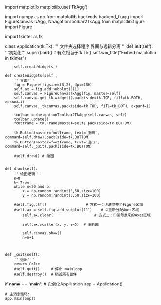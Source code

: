import matplotlib
matplotlib.use('TkAgg')

import numpy as np
from matplotlib.backends.backend_tkagg import FigureCanvasTkAgg, NavigationToolbar2TkAgg
from matplotlib.figure import Figure

import tkinter as tk

class Application(tk.Tk):
    '''
    文件夹选择程序
        界面与逻辑分离
    '''
    def __init__(self):
        '''初始化'''
        super().__init__() # 有点相当于tk.Tk()
        self.wm_title("Embed matplotlib in tkinter")
        
        self.createWidgets()

    def createWidgets(self):
        '''界面'''
        fig = Figure(figsize=(3,2), dpi=150)
        self.ax = fig.add_subplot(111)
        self.canvas = FigureCanvasTkAgg(fig, master=self)
        self.canvas.get_tk_widget().pack(side=tk.TOP, fill=tk.BOTH, expand=1)
        self.canvas._tkcanvas.pack(side=tk.TOP, fill=tk.BOTH, expand=1)

        toolbar = NavigationToolbar2TkAgg(self.canvas, self)
        toolbar.update()
        footframe = tk.Frame(master=self).pack(side=tk.BOTTOM)

        tk.Button(master=footframe, text='重画', command=self.draw).pack(side=tk.BOTTOM)
        tk.Button(master=footframe, text='退出', command=self._quit).pack(side=tk.BOTTOM)
        
        #self.draw() # 绘图

        
    def draw(self):
        '''绘图逻辑'''
        n=0
        b= True
        while n<20 and b:
            x = np.random.randint(0,50,size=100)
            y = np.random.randint(0,50,size=100)
        
        #self.fig.clf()                  # 方式一：①清除整个Figure区域
        #self.ax = self.fig.add_subplot(111)    # ②重新分配Axes区域
            self.ax.clear()                  # 方式二：①清除原来的Axes区域

            self.ax.scatter(x, y, s=5)  # 重新画
        
            self.canvas.show()
            n=n+1
            
    
    
    def _quit(self):
        '''退出'''
        return False
        #self.quit()     # 停止 mainloop
        #self.destroy()  # 销毁所有部件

        
if __name__ == '__main__':
    # 实例化Application
    app = Application()
    
    # 主消息循环:
    app.mainloop()

